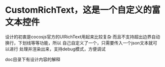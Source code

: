 CustomRichText，这是一个自定义的富文本控件
=====================================

设计的初衷是cocosjs官方的UIRichText用起来比较复杂
而且不支持超出边界自动换行，下划线等等功能，所以
自己自定义了一个，只需要传入一个json文本就可以进行
处理并渲染出来，支持debug模式，方便调试

doc目录下有设计内容的解释

